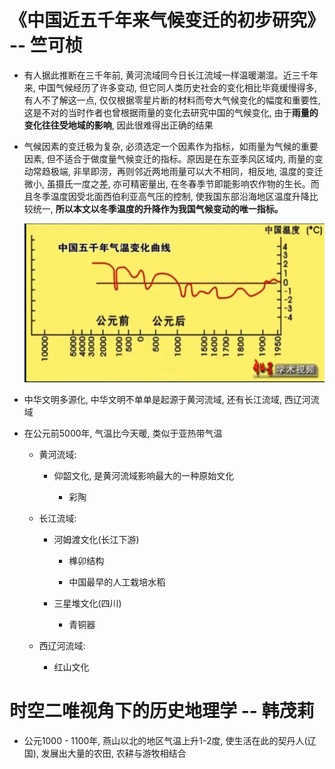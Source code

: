 # 《中国近五千年来气候变迁的初步研究》 -- 竺可桢

- 有人据此推断在三千年前, 黄河流域同今日长江流域一样温暖潮湿。近三千年来, 中国气候经历了许多变动, 但它同人类历史社会的变化相比毕竟缓慢得多, 有人不了解这一点, 仅仅根据零星片断的材料而夸大气候变化的幅度和重要性, 这是不对的当时作者也曾根据雨量的变化去研究中国的气候变化, 由于**雨量的变化往往受地域的影响**, 因此很难得出正确的结果

- 气候因素的变迁极为复杂, 必须选定一个因素作为指标，如雨量为气候的重要因素, 但不适合于做度量气候变迁的指标。原因是在东亚季风区域内, 雨量的变动常趋极端, 非旱即涝，再则邻近两地雨量可以大不相同，相反地, 温度的变迁微小, 虽摄氏一度之差, 亦可精密量出, 在冬春季节即能影响农作物的生长。而且冬季温度因受北面西伯利亚高气压的控制, 使我国东部沿海地区温度升降比较统一, **所以本文以冬季温度的升降作为我国气候变动的唯一指标。**

    ![image](./气候变化.png)

- 中华文明多源化, 中华文明不单单是起源于黄河流域, 还有长江流域, 西辽河流域

- 在公元前5000年, 气温比今天暖, 类似于亚热带气温

    - 黄河流域:

        - 仰韶文化, 是黄河流域影响最大的一种原始文化

            - 彩陶

    - 长江流域:

        - 河姆渡文化(长江下游)

            - 榫卯结构

            - 中国最早的人工栽培水稻

        - 三星堆文化(四川)

            - 青铜器

    - 西辽河流域:

        - 红山文化

# 时空二唯视角下的历史地理学 -- 韩茂莉

- 公元1000 - 1100年, 燕山以北的地区气温上升1-2度, 使生活在此的契丹人(辽国), 发展出大量的农田, 农耕与游牧相结合
